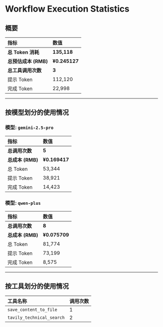 # Workflow Execution Statistics

## 概要

| 指标 | 数值 |
| :--- | :--- |
| **总 Token 消耗** | **135,118** |
| **总预估成本 (RMB)** | **¥0.245127** |
| **总工具调用次数** | **3** |
| 提示 Token | 112,120 |
| 完成 Token | 22,998 |

---

## 按模型划分的使用情况


### 模型: `gemini-2.5-pro`

| 指标 | 数值 |
| :--- | :--- |
| **总调用次数** | **5** |
| **总成本 (RMB)** | **¥0.169417** |
| 总 Token | 53,344 |
| 提示 Token | 38,921 |
| 完成 Token | 14,423 |

### 模型: `qwen-plus`

| 指标 | 数值 |
| :--- | :--- |
| **总调用次数** | **8** |
| **总成本 (RMB)** | **¥0.075709** |
| 总 Token | 81,774 |
| 提示 Token | 73,199 |
| 完成 Token | 8,575 |

---

## 按工具划分的使用情况

| 工具名称 | 调用次数 |
| :--- | :--- |
| `save_content_to_file` | 1 |
| `tavily_technical_search` | 2 |
